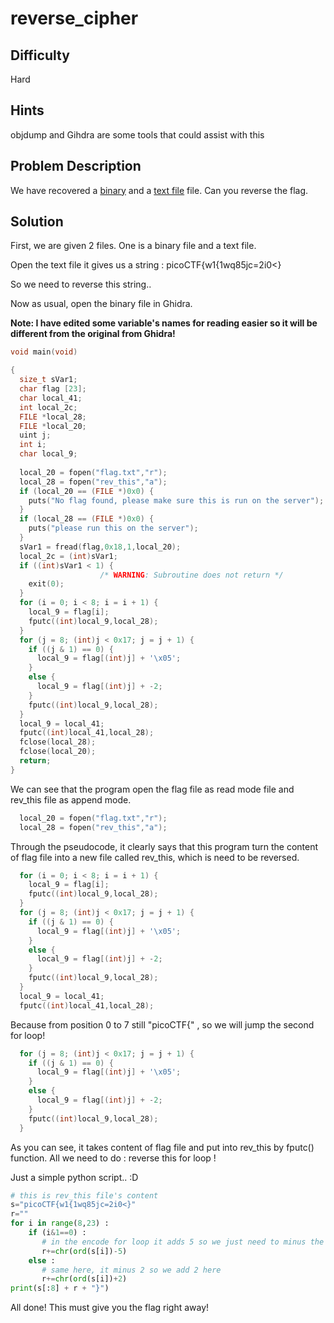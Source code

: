 # reverse_cipher
## Difficulty
Hard
## Hints
objdump and Gihdra are some tools that could assist with this
## Problem Description
We have recovered a [binary](https://jupiter.challenges.picoctf.org/static/31c9b832d036a10daeef52d8b4290ef0/rev) and a [text file](https://jupiter.challenges.picoctf.org/static/31c9b832d036a10daeef52d8b4290ef0/rev_this) file. 
Can you reverse the flag.
## Solution 
First, we are given 2 files. One is a binary file and a text file. 

Open the text file it gives us a string :
picoCTF{w1{1wq85jc=2i0<}

So we need to reverse this string.. 

Now as usual, open the binary file in Ghidra. 

**Note: I have edited some variable's names for reading easier so it will be different from the original from Ghidra!**

```C
void main(void)

{
  size_t sVar1;
  char flag [23];
  char local_41;
  int local_2c;
  FILE *local_28;
  FILE *local_20;
  uint j;
  int i;
  char local_9;
  
  local_20 = fopen("flag.txt","r");
  local_28 = fopen("rev_this","a");
  if (local_20 == (FILE *)0x0) {
    puts("No flag found, please make sure this is run on the server");
  }
  if (local_28 == (FILE *)0x0) {
    puts("please run this on the server");
  }
  sVar1 = fread(flag,0x18,1,local_20);
  local_2c = (int)sVar1;
  if ((int)sVar1 < 1) {
                    /* WARNING: Subroutine does not return */
    exit(0);
  }
  for (i = 0; i < 8; i = i + 1) {
    local_9 = flag[i];
    fputc((int)local_9,local_28);
  }
  for (j = 8; (int)j < 0x17; j = j + 1) {
    if ((j & 1) == 0) {
      local_9 = flag[(int)j] + '\x05';
    }
    else {
      local_9 = flag[(int)j] + -2;
    }
    fputc((int)local_9,local_28);
  }
  local_9 = local_41;
  fputc((int)local_41,local_28);
  fclose(local_28);
  fclose(local_20);
  return;
}
```
We can see that the program open the flag file as read mode file and rev_this file as append mode. 
```C
  local_20 = fopen("flag.txt","r");
  local_28 = fopen("rev_this","a");
```
Through the pseudocode, it clearly says that this program turn the content of flag file into a new file called rev_this, which is need to be reversed.
```C
  for (i = 0; i < 8; i = i + 1) {
    local_9 = flag[i];
    fputc((int)local_9,local_28);
  }
  for (j = 8; (int)j < 0x17; j = j + 1) {
    if ((j & 1) == 0) {
      local_9 = flag[(int)j] + '\x05';
    }
    else {
      local_9 = flag[(int)j] + -2;
    }
    fputc((int)local_9,local_28);
  }
  local_9 = local_41;
  fputc((int)local_41,local_28);
```
Because from position 0 to 7 still "picoCTF{" , so we will jump the second for loop!
```C
  for (j = 8; (int)j < 0x17; j = j + 1) {
    if ((j & 1) == 0) {
      local_9 = flag[(int)j] + '\x05';
    }
    else {
      local_9 = flag[(int)j] + -2;
    }
    fputc((int)local_9,local_28);
  }
```
As you can see, it takes content of flag file and put into rev_this by fputc() function.
All we need to do : reverse this for loop ! 

Just a simple python script.. :D 
```python
# this is rev_this file's content
s="picoCTF{w1{1wq85jc=2i0<}"
r=""
for i in range(8,23) :
    if (i&1==0) :
       # in the encode for loop it adds 5 so we just need to minus the same amount
       r+=chr(ord(s[i])-5)
    else :
       # same here, it minus 2 so we add 2 here 
       r+=chr(ord(s[i])+2)
print(s[:8] + r + "}")
```
All done! This must give you the flag right away! 
